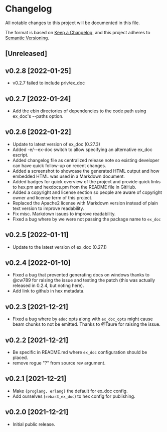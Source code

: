 # Changelog

All notable changes to this project will be documented in this file.

The format is based on [Keep a Changelog](https://keepachangelog.com/en/1.0.0/),
and this project adheres to [Semantic Versioning](https://semver.org/spec/v2.0.0.html).

## [Unreleased]

## v0.2.8 [2022-01-25]

 - v0.2.7 failed to include priv/ex_doc

## v0.2.7 [2022-01-24] 

- Add the ebin directories of dependencies to the code path using ex_doc's --paths option.

## v0.2.6 [2022-01-22]

- Update to latest version of ex_doc (0.27.3)
- Added -e/--ex-doc switch to allow specifying an alternative ex_doc escript.
- Added changelog file as centralized release note so existing developer can
  have quick follow-up on recent changes.
- Added a screenshot to showcase the generated HTML output and how embedded
  HTML was used in a Markdown document.
- Added badges for quick overview of the project and provide quick links
  to hex.pm and hexdocs.pm from the README file in GitHub.
- Added a copyright and license section so people are aware of copyright
  owner and license term of this project.
- Replaced the Apache2 license with Markdown version instead of plain text
  version to improve readability.
- Fix misc. Markdown issues to improve readability. 
- Fixed a bug where by we were not passing the package name to `ex_doc`

## v0.2.5 [2022-01-11]

- Update to the latest version of ex_doc (0.27.1)

## v0.2.4 [2022-01-10]

- Fixed a bug that prevented generating docs on windows thanks to @cw789 for
  raising the issue and testing the patch (this was actually released in 0.2.4,
  but noting here).
- Add link to github in hex metadata. 

## v0.2.3 [2021-12-21]

- Fixed a bug where by `edoc` opts along with `ex_doc_opts` might cause beam chunks
  to not be emitted. Thanks to @Taure for raising the issue.

## v0.2.2 [2021-12-21]

- Be specific in README.md where `ex_doc` configuration should be placed.
- remove rogue "?" from source rev argument. 

## v0.2.1 [2021-12-21]

- Make `{proglang, erlang}` the default for ex_doc config.
- Add ourselves (`rebar3_ex_doc`) to hex config for publishing. 


## v0.2.0 [2021-12-21]

- Initial public release.
